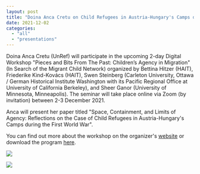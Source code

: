 ```yaml
---
layout: post
title: "Doina Anca Cretu on Child Refugees in Austria-Hungary's Camps during the WWI"
date: 2021-12-02
categories: 
  - "all"
  - "presentations"
---
```


Doina Anca Cretu (UnRef) will participate in the upcoming 2-day Digital Workshop "Pieces and Bits From The Past: Children’s Agency in Migration" (In Search of the Migrant Child Network) organized by Bettina Hitzer (HAIT), Friederike Kind-Kovács (HAIT), Swen Steinberg (Carleton University, Ottawa / German Historical Institute Washington with its Pacific Regional Office at University of California Berkeley), and Sheer Ganor (University of Minnesota, Minneapolis). The seminar will take place online via Zoom (by invitation) between 2-3 December 2021.

Anca will present her paper titled "Space, Containment, and Limits of Agency: Reflections on the Case of Child Refugees in Austria-Hungary's Camps during the First World War".

You can find out more about the workshop on the organizer's [website](https://hait.tu-dresden.de/ext/veranstaltungen/veranstaltung-27781/,https:/migchild.hypotheses.org/workshop-2) or download the program [here](https://www.unlikely-refuge.eu/wp-content/uploads/2021/12/flyer_workshop_final.pdf).

[![](/assets/images/0001-1024x687.jpg)](https://www.unlikely-refuge.eu/wp-content/uploads/2021/12/flyer_workshop_final.pdf)

[![](/assets/images/0002-1024x687.jpg)](https://www.unlikely-refuge.eu/wp-content/uploads/2021/12/flyer_workshop_final.pdf)
